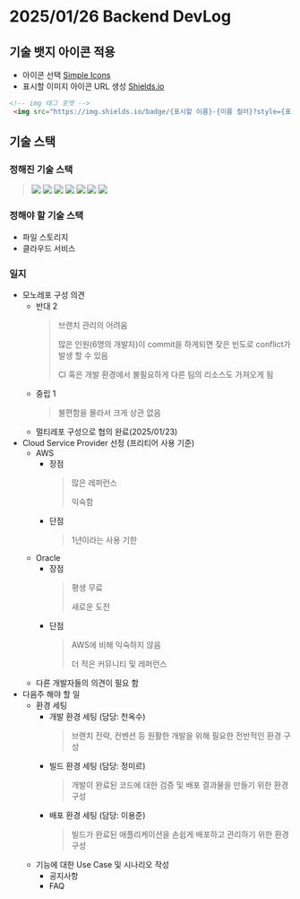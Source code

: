 # 2025/01/26 Backend DevLog

## 기술 뱃지 아이콘 적용

- 아이콘 선택 [Simple Icons](https://simpleicons.org/)
- 표시할 이미지 아이콘 URL 생성 [Shields.io](https://shields.io/docs)
```html
<!-- img 태그 포멧 -->
 <img src="https://img.shields.io/badge/{표시할 이름}-{이름 컬러}?style={표시 스타일}&logo={로고 이름}&logoColor={로고 컬러}">
```

## 기술 스택

### 정해진 기술 스택
> <img src="https://img.shields.io/badge/Rocky%20Linux-10B981?style=flat&logo=rockylinux&logoColor=white">
> <img src="https://img.shields.io/badge/Docker-2496ED?style=flat&logo=docker&logoColor=white">
>
> <img src="https://img.shields.io/badge/Python-3776AB?style=flat&logo=python&logoColor=white">
> <img src="https://img.shields.io/badge/Django-092E20?style=flat&logo=django&logoColor=white">
> <img src="https://img.shields.io/badge/SQLite-003B57?style=flat&logo=sqlite&logoColor=white">
>
> <img src="https://img.shields.io/badge/GitHub%20Actions-2088FF?style=flat&logo=githubactions&logoColor=white">
>
> <img src="https://img.shields.io/badge/Swagger-85EA2D?style=flat&logo=swagger&logoColor=black">

### 정해야 할 기술 스택

- 파일 스토리지
- 클라우드 서비스

### 일지

- 모노레포 구성 의견
    - 반대 2
        > 브랜치 관리의 어려움
        > 
        > 많은 인원(6명의 개발자)이 commit을 하게되면 잦은 빈도로 conflict가 발생 할 수 있음
        >
        > CI 혹은 개발 환경에서 불필요하게 다른 팀의 리소스도 가져오게 됨
    - 중립 1
        > 불편함을 몰라서 크게 상관 없음
    - 멀티레포 구성으로 협의 완료(2025/01/23)
- Cloud Service Provider 선정 (프리티어 사용 기준)
    - AWS
        - 장점
            > 많은 레퍼런스
            >
            > 익숙함
        - 단점
            > 1년이라는 사용 기한
    - Oracle
        - 장점
            > 평생 무료
            >
            > 새로운 도전
        - 단점
            > AWS에 비해 익숙하지 않음
            >
            > 더 적은 커뮤니티 및 레퍼런스
    - 다른 개발자들의 의견이 필요 함
- 다음주 해야 할 일
    - 환경 세팅
        - 개발 환경 세팅 (담당: 천옥수)
            > 브랜치 전략, 컨벤션 등 원활한 개발을 위해 필요한 전반적인 환경 구성
        - 빌드 환경 세팅 (담당: 정미르)
            > 개발이 완료된 코드에 대한 검증 및 배포 결과물을 만들기 위한 환경 구성
        - 배포 환경 세팅 (담당: 이용준)
            > 빌드가 완료된 애플리케이션을 손쉽게 배포하고 관리하기 위한 환경 구성
    - 기능에 대한 Use Case 및 시나리오 작성
        - 공지사항
        - FAQ

